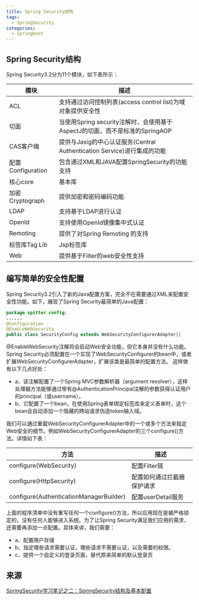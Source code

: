 ```yaml
---
title: Spring Security结构
tags: 
  - SpringSecurity
categories:
  - springboot
---
```


## Spring Security结构

Spring Security3.2分为11个模块，如下表所示：

| 模块              | 描述                                                         |
| ----------------- | ------------------------------------------------------------ |
| ACL               | 支持通过访问控制列表(access control list)为域对象提供安全性  |
| 切面              | 当使用Spring security注解时，会使用基于AspectJ的切面，而不是标准的SpringAOP |
| CAS客户端         | 提供与Jasig的中心认证服务(Central Authentication Service)进行集成的功能 |
| 配置Configuration | 包含通过XML和JAVA配置SpringSecurity的功能支持                |
| 核心core          | 基本库                                                       |
| 加密Cryptograph   | 提供加密和密码编码功能                                       |
| LDAP              | 支持基于LDAP进行认证                                         |
| OpenId            | 支持使用OpenId镜像集中式认证                                 |
| Remoting          | 提供了对Spring Remoting 的支持                               |
| 标签库Tag Lib     | Jsp标签库                                                    |
| Web               | 提供基于Filter的web安全性支持                                |

## 编写简单的安全性配置

Spring Security3.2引入了新的Java配置方案，完全不在需要通过XML来配置安全性功能。如下，展现了Spring Security最简单的Java配置：

```java
package spitter.config;
......
@Configuration
@EnableWebSecurity
public class SecurityConfig extends WebSecurityConfigurerAdapter{}
```

@EnableWebSecurity注解将会启动Web安全功能，但它本身并没有什么功能。Spring Security必须配置在一个实现了WebSecurityConfigurer的bean中，或者扩展WebSecurityConfigurerAdapter，扩展该类是最简单的配置方法。 
这样做有以下几点好处：

- a、该注解配置了一个Spring MVC参数解析器（argument 
  resolver），这样处理器方法能够通过带有@AuthenticationPrincipal注解的参数获得认证用户的principal（或username）。
- b、它配置了一个bean，在使用Spring表单绑定标签库来定义表单时，这个bean会自动添加一个隐藏的跨站请求伪造token输入域。

我们可以通过重载WebSecurityConfigurerAdapter中的一个或多个方法来指定Web安全的细节。例如WebSecurityConfigurerAdapter的三个configure()方法。详情如下表： 

| 方法                                    | 描述                       |
| --------------------------------------- | -------------------------- |
| configure(WebSecurity)                  | 配置Filter链               |
| configure(HttpSecurity)                 | 配置如何通过拦截器保护请求 |
| configure(AuthenticationManagerBuilder) | 配置userDetail服务         |

上面的程序清单中没有重写任何一个configure()方法，所以应用现在是被严格锁定的，没有任何人能够进入系统。为了让Spring Security满足我们应用的需求，还需要再添加一点配置。具体来讲，我们需要：

- a、配置用户存储
- b、指定哪些请求需要认证，哪些请求不需要认证，以及需要的权限。
- c、提供一个自定义的登录页面，替代原来简单的默认登录页



## 来源

[ SpringSecurity学习笔记之二：SpringSecurity结构及基本配置](https://blog.csdn.net/zhoucheng05_13/article/details/60466980)

